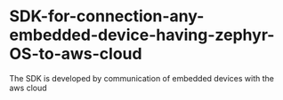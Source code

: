 # SDK-for-connection-any-embedded-device-having-zephyr-OS-to-aws-cloud
The SDK is developed by communication of embedded devices with the aws cloud

